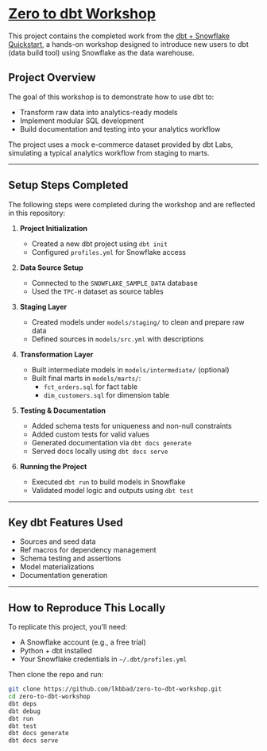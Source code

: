 # [Zero to dbt Workshop](https://www.getdbt.com/resources/webinars/zero-to-dbt-workshop)

This project contains the completed work from the [dbt + Snowflake Quickstart](https://docs.getdbt.com/guides/snowflake?step=1), a hands-on workshop designed to introduce new users to dbt (data build tool) using Snowflake as the data warehouse.

## Project Overview

The goal of this workshop is to demonstrate how to use dbt to:
- Transform raw data into analytics-ready models
- Implement modular SQL development
- Build documentation and testing into your analytics workflow

The project uses a mock e-commerce dataset provided by dbt Labs, simulating a typical analytics workflow from staging to marts.

---

## Setup Steps Completed

The following steps were completed during the workshop and are reflected in this repository:

1. **Project Initialization**
   - Created a new dbt project using `dbt init`
   - Configured `profiles.yml` for Snowflake access

2. **Data Source Setup**
   - Connected to the `SNOWFLAKE_SAMPLE_DATA` database
   - Used the `TPC-H` dataset as source tables

3. **Staging Layer**
   - Created models under `models/staging/` to clean and prepare raw data
   - Defined sources in `models/src.yml` with descriptions

4. **Transformation Layer**
   - Built intermediate models in `models/intermediate/` (optional)
   - Built final marts in `models/marts/`:
     - `fct_orders.sql` for fact table
     - `dim_customers.sql` for dimension table

5. **Testing & Documentation**
   - Added schema tests for uniqueness and non-null constraints
   - Added custom tests for valid values
   - Generated documentation via `dbt docs generate`
   - Served docs locally using `dbt docs serve`

6. **Running the Project**
   - Executed `dbt run` to build models in Snowflake
   - Validated model logic and outputs using `dbt test`

---

## Key dbt Features Used

- Sources and seed data
- Ref macros for dependency management
- Schema testing and assertions
- Model materializations
- Documentation generation

---

## How to Reproduce This Locally

To replicate this project, you’ll need:

- A Snowflake account (e.g., a free trial)
- Python + dbt installed
- Your Snowflake credentials in `~/.dbt/profiles.yml`

Then clone the repo and run:

```bash
git clone https://github.com/lkbbad/zero-to-dbt-workshop.git
cd zero-to-dbt-workshop
dbt deps
dbt debug
dbt run
dbt test
dbt docs generate
dbt docs serve